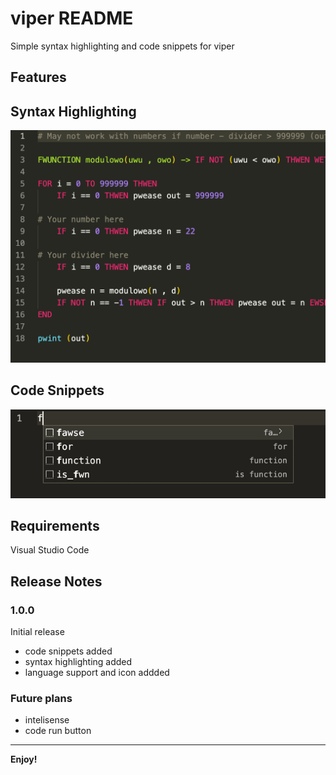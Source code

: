 # viper README

Simple syntax highlighting and code snippets for viper


## Features

## Syntax Highlighting
![Syntax highlighting](Images/highlighting.png)
## Code Snippets
![Syntax snippets](Images/snippets.gif)

## Requirements

Visual Studio Code

## Release Notes

### 1.0.0

Initial release
 - code snippets added
 - syntax highlighting added
 - language support and icon addded

 ### Future plans

 - intelisense
 - code run button

-----------------------------------------------------------------------------------------------------------

**Enjoy!**
